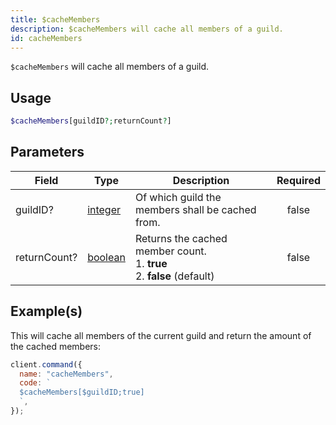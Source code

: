 ```yaml
---
title: $cacheMembers
description: $cacheMembers will cache all members of a guild.
id: cacheMembers
---
```


`$cacheMembers` will cache all members of a guild.

## Usage

```php
$cacheMembers[guildID?;returnCount?]
```

## Parameters

| Field        | Type                                                                                                | Description                                                                       | Required |
| ------------ | --------------------------------------------------------------------------------------------------- | --------------------------------------------------------------------------------- | :------: |
| guildID?     | [integer](https://developer.mozilla.org/en-US/docs/Web/JavaScript/Reference/Global_Objects/Integer) | Of which guild the members shall be cached from.                                  |  false   |
| returnCount? | [boolean](https://developer.mozilla.org/en-US/docs/Web/JavaScript/Reference/Global_Objects/Boolean) | Returns the cached member count. <br /> 1. **true** <br /> 2. **false** (default) |  false   |

## Example(s)

This will cache all members of the current guild and return the amount of the cached members:

```javascript
client.command({
  name: "cacheMembers",
  code: `
  $cacheMembers[$guildID;true]
  `,
});
```
